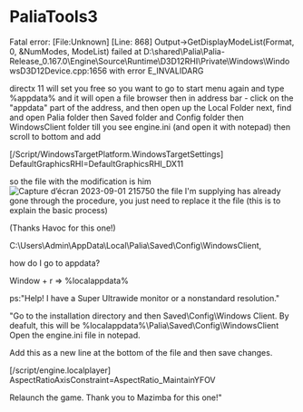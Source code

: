 # PaliaTools3
Fatal error: [File:Unknown] [Line: 868] Output->GetDisplayModeList(Format, 0, &NumModes, ModeList) failed at D:\shared\Palia\Palia-Release_0.167.0\Engine\Source\Runtime\D3D12RHI\Private\Windows\WindowsD3D12Device.cpp:1656 with error E_INVALIDARG

directx 11 will set you free
so you want to go to start menu again and type %appdata% and it will open a file browser
then in address bar - click on the "appdata" part of the address, and then open up the Local Folder
next, find and open Palia folder then Saved folder
and Config folder then WindowsClient folder till you see engine.ini (and open it with notepad) then scroll to bottom and add

[/Script/WindowsTargetPlatform.WindowsTargetSettings]
DefaultGraphicsRHI=DefaultGraphicsRHI_DX11

so the file with the modification is him ![Capture d’écran 2023-09-01 215750](https://github.com/Popolia/PaliaTools3/assets/69745473/a787ccce-d13f-4a4a-9c88-138a445c47ae)
the file I'm supplying has already gone through the procedure, you just need to replace it the file (this is to explain the basic process)

(Thanks Havoc for this one!) 

C:\Users\Admin\AppData\Local\Palia\Saved\Config\WindowsClient,

how do I go to appdata?

Window + r => %localappdata%

ps:"Help! I have a Super Ultrawide monitor or a nonstandard resolution."

"Go to the installation directory and then Saved\Config\Windows Client. 
By deafult, this will be %localappdata%\Palia\Saved\Config\WindowsClient 
Open the engine.ini file in notepad. 

Add this as a new line at the bottom of the file and then save changes. 

[/script/engine.localplayer] AspectRatioAxisConstraint=AspectRatio_MaintainYFOV

Relaunch the game. Thank you to Mazimba for this one!"
